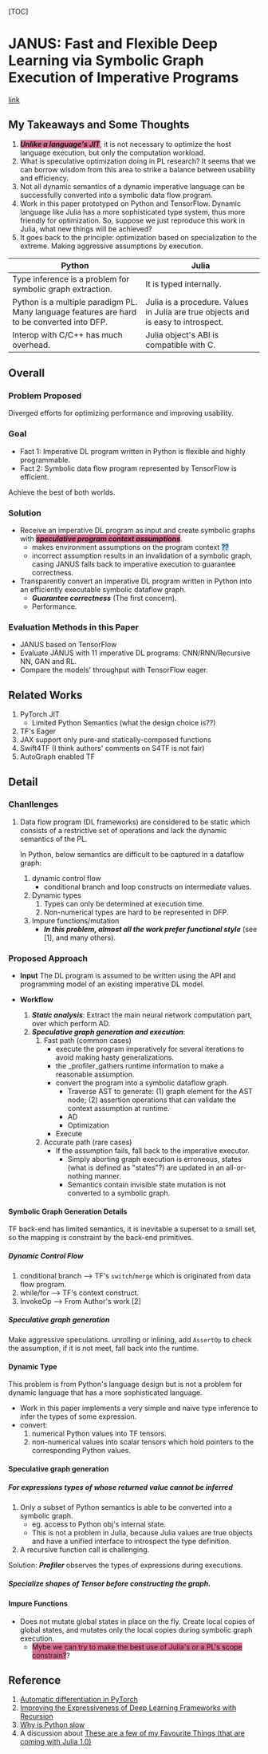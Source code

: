 [TOC]

# JANUS: Fast and Flexible Deep Learning via Symbolic Graph Execution of Imperative Programs

[link](https://arxiv.org/pdf/1812.01329.pdf)

## My Takeaways and Some Thoughts

1. <span style="background-color:#DB7093;">_**Unlike a language's JIT**_</span>, it is not necessary to optimize the host language execution, but only the computation workload.
1. What is speculative optimization doing in PL research? It seems that we can borrow wisdom from this area to strike a balance between usability and efficiency.
1. Not all dynamic semantics of a dynamic imperative language can be successfully converted into a symbolic data flow program.
1. Work in this paper prototyped on Python and TensorFlow. Dynamic language like Julia has a more sophisticated type system, thus more friendly for optimization. So, suppose we just reproduce this work in Julia, what new things will be achieved?
1. It goes back to the principle: optimization based on specialization to the extreme. Making aggressive assumptions by execution.

|Python|Julia|
|--|--|
|Type inference is a problem for symbolic graph extraction.|It is typed internally.|
|Python is a multiple paradigm PL. Many language features are hard to be converted into DFP.|Julia is a procedure. Values in Julia are true objects and is easy to introspect.|
|Interop with C/C++ has much overhead.|Julia object's ABI is compatible with C.|

## Overall

### Problem Proposed

Diverged efforts for optimizing performance and improving usability.

### Goal

* Fact 1: Imperative DL program written in Python is flexible and highly programmable.
* Fact 2: Symbolic data flow program represented by TensorFlow is efficient.

Achieve the best of both worlds.

### Solution

* Receive an imperative DL program as input and create symbolic graphs with _**<span style="background-color:            #DB7093;">speculative program context assumptions</span>**_.
    * makes environment assumptions on the program context <span style="background-color:#ACD6FF;">??</span>
    * incorrect assumption results in an invalidation of a symbolic graph, casing JANUS falls back to imperative execution to guarantee correctness.
* Transparently convert an imperative DL program written in Python into an efficiently executable symbolic dataflow graph.
    * _**Guarantee correctness**_ (The first concern).
    * Performance.

### Evaluation Methods in this Paper

- JANUS based on TensorFlow
- Evaluate JANUS with 11 imperative DL programs: CNN/RNN/Recursive NN, GAN and RL.
- Compare the models' throughput with TensorFlow eager.

## Related Works

1. PyTorch JIT
    * Limited Python Semantics (what the design choice is??)
1. TF's Eager
1. JAX support only pure-and statically-composed functions
1. Swift4TF (I think authors' comments on S4TF is not fair)
1. AutoGraph enabled TF

## Detail

### Chanllenges

1. Data flow program (DL frameworks) are considered to be static which consists of a restrictive set of operations and lack the dynamic semantics of the PL.

    In Python, below semantics are difficult to be captured in a dataflow graph:
    1. dynamic control flow
        * conditional branch and loop constructs on intermediate values.
    1. Dynamic types
        1. Types can only be determined at execution time.
        1. Non-numerical types are hard to be represented in DFP.
    1. Impure functions/mutation
        * _**In this problem, almost all the work prefer functional style**_ (see [1], and many others).

### Proposed Approach

* **Input**
    The DL program is assumed to be written using the API and programming model of an existing imperative DL model.
* **Workflow**

    1. _**Static analysis**_: Extract the main neural network computation part, over which perform AD.
    1. _**Speculative graph generation and execution**_:
        1. Fast path (common cases)
            - execute the program imperatively for several iterations to avoid making hasty generalizations.
            - the _profiler_gathers runtime information to make a reasonable assumption.
            - convert the program into a symbolic dataflow graph.
                - Traverse AST to generate: (1) graph element for the AST node; (2) assertion operations that can validate the context assumption at runtime.
                - AD
                - Optimization
            - Execute
        1. Accurate path (rare cases)
            - If the assumption fails, fall back to the imperative executor.
                - Simply aborting graph execution is erroneous, states (what is defined as "states"?) are updated in an all-or-nothing manner.
                - Semantics contain invisible state mutation is not converted to a symbolic graph.

#### Symbolic Graph Generation Details

TF back-end has limited semantics, it is inevitable a superset to a small set, so the mapping is constraint by the back-end primitives.

##### Dynamic Control Flow

1. conditional branch --> TF's `switch`/`merge` which is originated from data flow program.
1. while/for --> TF's context construct.
1. InvokeOp --> From Author's work [2]

##### Speculative graph generation

Make aggressive speculations. unrolling or inlining, add `AssertOp` to check the assumption, if it is not meet, fall back into the runtime.

#### Dynamic Type

This problem is from Python's language design but is not a problem for dynamic language that has a more sophisticated language.

* Work in this paper implements a very simple and naive type inference to infer the types of some expression.
* convert:
    1. numerical Python values into TF tensors.
    1. non-numerical values into scalar tensors which hold pointers to the corresponding Python values.

#### Speculative graph generation

##### For expressions types of whose returned value cannot be inferred

1. Only a subset of Python semantics is able to be converted into a symbolic graph.
    - eg. access to Python obj's internal state.
    - This is not a problem in Julia, because Julia values are true objects and have a unified interface to introspect the type definition.
1. A recursive function call is challenging.

Solution: _**Profiler**_ observes the types of expressions during executions.

##### Specialize shapes of Tensor before constructing the graph.

#### Impure Functions

* Does not mutate global states in place on the fly. Create local copies of global states, and mutates only the local copies during symbolic graph execution.
    - <span style="background-color:#DB7093;">Mybe we can try to make the best use of Julia's or a PL's scope constrain?</span>?

## Reference

1. [Automatic differentiation in PyTorch](https://openreview.net/pdf?id=BJJsrmfCZ)
1. [Improving the Expressiveness of Deep Learning Frameworks with Recursion](https://arxiv.org/pdf/1809.00832.pdf)
1. [Why is Python slow](http://blog.kevmod.com/2016/07/why-is-python-slow/)
1. A discussion about [These are a few of my Favourite Things (that are coming with Julia 1.0)](https://news.ycombinator.com/item?id=17203825)

